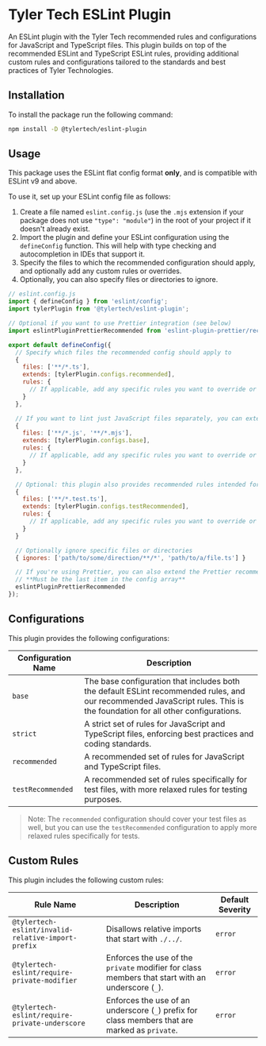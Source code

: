 # Tyler Tech ESLint Plugin

An ESLint plugin with the Tyler Tech recommended rules and configurations for JavaScript and TypeScript files. This plugin builds on top of the recommended
ESLint and TypeScript ESLint rules, providing additional custom rules and configurations tailored to the standards and best practices of Tyler Technologies.

## Installation

To install the package run the following command:

```bash
npm install -D @tylertech/eslint-plugin
```

## Usage

This package uses the ESLint flat config format **only**, and is compatible with ESLint v9 and above.

To use it, set up your ESLint config file as follows:

1. Create a file named `eslint.config.js` (use the `.mjs` extension if your package does not use `"type": "module"`) in the root of your project if it doesn't already exist.
2. Import the plugin and define your ESLint configuration using the `defineConfig` function. This will help with type checking and autocompletion in IDEs that support it.
3. Specify the files to which the recommended configuration should apply, and optionally add any custom rules or overrides.
4. Optionally, you can also specify files or directories to ignore.

```javascript
// eslint.config.js
import { defineConfig } from 'eslint/config';
import tylerPlugin from '@tylertech/eslint-plugin';

// Optional if you want to use Prettier integration (see below)
import eslintPluginPrettierRecommended from 'eslint-plugin-prettier/recommended';

export default defineConfig({
  // Specify which files the recommended config should apply to
  {
    files: ['**/*.ts'],
    extends: [tylerPlugin.configs.recommended],
    rules: {
      // If applicable, add any specific rules you want to override or add here
    }
  },

  // If you want to lint just JavaScript files separately, you can extend the base configuration
  {
    files: ['**/*.js', '**/*.mjs'],
    extends: [tylerPlugin.configs.base],
    rules: {
      // If applicable, add any specific rules you want to override or add here
    }
  },

  // Optional: this plugin also provides recommended rules intended for test files
  {
    files: ['**/*.test.ts'],
    extends: [tylerPlugin.configs.testRecommended],
    rules: {
      // If applicable, add any specific rules you want to override or add here
    }
  }

  // Optionally ignore specific files or directories
  { ignores: ['path/to/some/direction/**/*', 'path/to/a/file.ts'] }

  // If you're using Prettier, you can also extend the Prettier recommended config to avoid conflicts with formatting
  // **Must be the last item in the config array**
  eslintPluginPrettierRecommended
});
```

## Configurations

This plugin provides the following configurations:

| Configuration Name | Description |
|--------------------|-------------|
| `base` | The base configuration that includes both the default ESLint recommended rules, and our recommended JavaScript rules. This is the foundation for all other configurations. |
| `strict` | A strict set of rules for JavaScript and TypeScript files, enforcing best practices and coding standards. |
| `recommended` | A recommended set of rules for JavaScript and TypeScript files. |
| `testRecommended` | A recommended set of rules specifically for test files, with more relaxed rules for testing purposes. |

> Note: The `recommended` configuration should cover your test files as well, but you can use the `testRecommended` configuration to apply more relaxed rules specifically for tests.

## Custom Rules

This plugin includes the following custom rules:

| Rule Name | Description | Default Severity |
|-----------|-------------| ------------|
| `@tylertech-eslint/invalid-relative-import-prefix` | Disallows relative imports that start with `./../`. | `error` |
| `@tylertech-eslint/require-private-modifier`       | Enforces the use of the `private` modifier for class members that start with an underscore (`_`). | `error` |
| `@tylertech-eslint/require-private-underscore`     | Enforces the use of an underscore (`_`) prefix for class members that are marked as `private`. | `error` |
